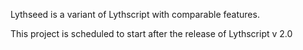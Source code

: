 Lythseed is a variant of Lythscript with comparable features.

This project is scheduled to start after the release of Lythscript v 2.0
